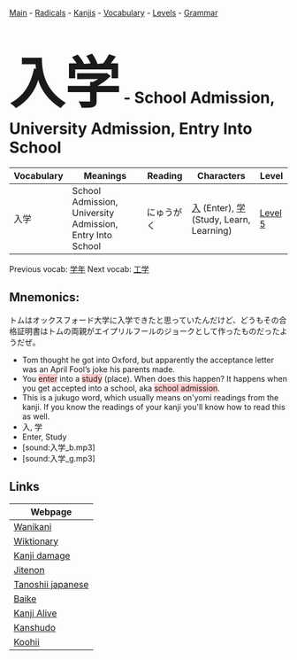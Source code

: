 <style> bigfont {font-size: 100px}</style>
[Main](../README.md) -
[Radicals](../radicals.md) -
[Kanjis](../kanjis.md) -
[Vocabulary](../vocabulary.md) -
[Levels](../levels.md) -
[Grammar](../grammar.md)
# <bigfont> 入学</bigfont> - School Admission, University Admission, Entry Into School 

| Vocabulary | Meanings | Reading | Characters | Level |
| --- | --- | --- | --- | --- |
| 入学 | School Admission, University Admission, Entry Into School | にゅうがく |  [入](../kanjis/入.md) (Enter), [学](../kanjis/学.md) (Study, Learn, Learning) | [Level 5](../levels/wk_level5.md) |

Previous vocab: [学年](学年.md) Next vocab: [工学](工学.md) 

## Mnemonics:
トムはオックスフォード大学に入学できたと思っていたんだけど、どうもその合格証明書はトムの両親がエイプリルフールのジョークとして作ったものだったようだぜ。
* Tom thought he got into Oxford, but apparently the acceptance letter was an April Fool’s joke his parents made.
* You <span style="background-color:#ffcccb"> enter</span> into a <span style="background-color:#ffcccb"> study</span> (place). When does this happen? It happens when you get accepted into a school, aka <span style="background-color:#ffcccb"> school admission</span>.
* This is a jukugo word, which usually means on'yomi readings from the kanji. If you know the readings of your kanji you'll know how to read this as well.
* 入, 学
* Enter, Study
* [sound:入学_b.mp3]
* [sound:入学_g.mp3]


## Links 

| Webpage |
| --- |
| [Wanikani          ](https://www.wanikani.com/kanji/入学) |
| [Wiktionary        ](https://en.wiktionary.org/wiki/入学) |
| [Kanji damage      ](http://www.kanjidamage.com/kanji/search?utf8=✓&q=入学) |
| [Jitenon           ](https://jitenon.com/kanji/入学) |
| [Tanoshii japanese ](https://www.tanoshiijapanese.com/dictionary/kanji.cfm?k=入学) |
| [Baike             ](https://baike.baidu.com/item/入学) |
| [Kanji Alive       ](https://app.kanjialive.com/入学) |
| [Kanshudo          ](https://www.kanshudo.com/searchmn?q=入学) |
| [Koohii            ](https://kanji.koohii.com/study/kanji/入学) |
